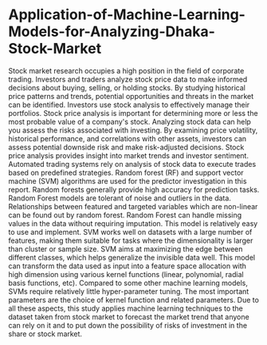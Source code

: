 # Application-of-Machine-Learning-Models-for-Analyzing-Dhaka-Stock-Market
Stock market research occupies a high position in the field of corporate trading. Investors and traders analyze stock price data to make informed decisions about buying, selling, or holding stocks. By studying historical price patterns and trends, potential opportunities and threats in the market can be identified. Investors use stock analysis to effectively manage their portfolios. Stock price analysis is important for determining more or less the most probable value of a company's stock. Analyzing stock data can help you assess the risks associated with investing. By examining price volatility, historical performance, and correlations with other assets, investors can assess potential downside risk and make risk-adjusted decisions. Stock price analysis provides insight into market trends and investor sentiment. Automated trading systems rely on analysis of stock data to execute trades based on predefined strategies. Random forest (RF) and support vector machine (SVM) algorithms are used for the predictor investigation in this report. Random forests generally provide high accuracy for prediction tasks. Random Forest models are tolerant of noise and outliers in the data. Relationships between featured and targeted variables which are non-linear can be found out by random forest. Random Forest can handle missing values in the data without requiring imputation. This model is relatively easy to use and implement. SVM works well on datasets with a large number of features, making them suitable for tasks where the dimensionality is larger than cluster or sample size. SVM aims at maximizing the edge between different classes, which helps generalize the invisible data well. This model can transform the data used as input into a feature space allocation with high dimension using various kernel functions (linear, polynomial, radial basis functions, etc). Compared to some other machine learning models, SVMs require relatively little hyper-parameter tuning. The most important parameters are the choice of kernel function and related parameters. Due to all these aspects, this study applies machine learning techniques to the dataset taken from stock market to forecast the market trend that anyone can rely on it and to put down the possibility of risks of investment in the share or stock market.
